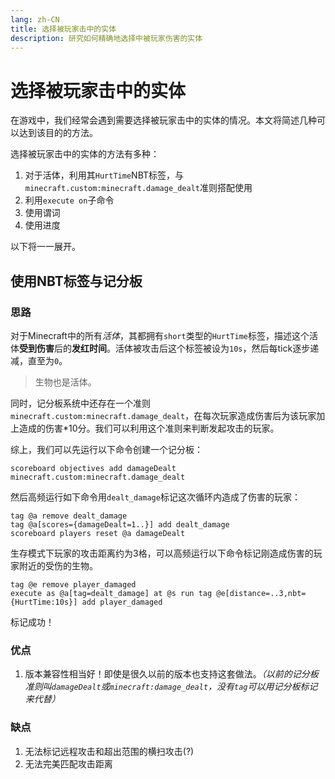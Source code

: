 ```yaml
---
lang: zh-CN
title: 选择被玩家击中的实体
description: 研究如何精确地选择中被玩家伤害的实体
---
```


# 选择被玩家击中的实体

在游戏中，我们经常会遇到需要选择被玩家击中的实体的情况。本文将简述几种可以达到该目的的方法。  

选择被玩家击中的实体的方法有多种：
1. 对于活体，利用其`HurtTime`NBT标签，与`minecraft.custom:minecraft.damage_dealt`准则搭配使用
1. 利用`execute on`子命令
1. 使用谓词
1. 使用进度

以下将一一展开。

## 使用NBT标签与记分板

### 思路

对于Minecraft中的所有*活体*，其都拥有`short`类型的`HurtTime`标签，描述这个活体**受到伤害**后的**发红时间**。活体被攻击后这个标签被设为`10s`，然后每tick逐步递减，直至为`0`。  

> 生物也是活体。

同时，记分板系统中还存在一个准则`minecraft.custom:minecraft.damage_dealt`，在每次玩家造成伤害后为该玩家加上造成的伤害\*10分。我们可以利用这个准则来判断发起攻击的玩家。  

综上，我们可以先运行以下命令创建一个记分板：
```
scoreboard objectives add damageDealt minecraft.custom:minecraft.damage_dealt
```

然后高频运行如下命令用`dealt_damage`标记这次循环内造成了伤害的玩家：
```
tag @a remove dealt_damage
tag @a[scores={damageDealt=1..}] add dealt_damage
scoreboard players reset @a damageDealt
```

生存模式下玩家的攻击距离约为3格，可以高频运行以下命令标记刚造成伤害的玩家附近的受伤的生物。
```
tag @e remove player_damaged
execute as @a[tag=dealt_damage] at @s run tag @e[distance=..3,nbt={HurtTime:10s}] add player_damaged
```

标记成功！

### 优点

1. 版本兼容性相当好！即使是很久以前的版本也支持这套做法。*（以前的记分板准则叫`damageDealt`或`minecraft:damage_dealt`，没有`tag`可以用记分板标记来代替）*

### 缺点

1. 无法标记远程攻击和超出范围的横扫攻击(?)
1. 无法完美匹配攻击距离
